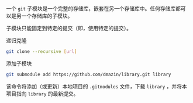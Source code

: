 一个 `git` 子模块是一个完整的存储库，嵌套在另一个存储库中。任何存储库都可以是另一个存储库的子模块。

子模块只能固定到特定的提交（即，使用特定的提交）。

递归克隆
```bash
git clone --recursive [url]
```



添加子模块
```bash
git submodule add https://github.com/dmazin/library.git library
```
该命令将添加（或更新）本地项目的 `.gitmodules` 文件，下载 `library` ，并将本项目指向 `library` 的最新提交。